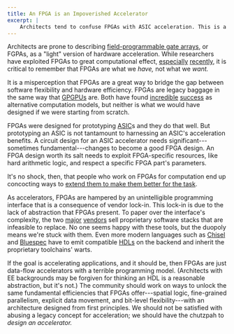 ```yaml
---
title: An FPGA is an Impoverished Accelerator
excerpt: |
    Architects tend to confuse FPGAs with ASIC acceleration. This is a mistake: when viewed as an acceleration substrate, FPGAs are a unfortunate accident of history with an exceptionally bad programming model. We should pay more attention to better alternatives.
---
```

Architects are prone to describing [field-programmable gate arrays][fpga], or FGPAs, as a "light" version of hardware acceleration. While researchers have exploited FPGAs to great computational effect, [especially][catapult] [recently][fame], it is critical to remember that FPGAs are what we *have,* not what we *want.*

[fame]: http://www.eecs.berkeley.edu/~krste/papers/fame-isca2010.pdf
[catapult]: http://research.microsoft.com/pubs/212001/Catapult_ISCA_2014.pdf
[fpga]: https://en.wikipedia.org/wiki/Field-programmable_gate_array

It is a misperception that FPGAs are a great way to bridge the gap between software flexibility and hardware efficiency. FPGAs are legacy baggage in the same way that [GPGPUs][gpgpu] are. Both have found [incredible][rhythm] [success][linqits] as alternative computation models, but neither is what we would have designed if we were starting from scratch.

[rhythm]: http://www.cs.duke.edu/~alvy/papers/rhythmasplos.pdf
[gpgpu]: https://en.wikipedia.org/wiki/GPGPU
[linqits]: http://research.microsoft.com/pubs/198052/ISCA13_linqits.pdf

FPGAs were designed for prototyping [ASIC][]s and they do that well. But prototyping an ASIC is not tantamount to harnessing an ASIC's acceleration benefits. A circuit design for an ASIC accelerator needs significant---sometimes fundamental---changes to become a good FPGA design. An FPGA design worth its salt needs to exploit FPGA-specific resources, like hard arithmetic logic, and respect a specific FPGA part's parameters.

[ASIC]: https://en.wikipedia.org/wiki/Application-specific_integrated_circuit

It's no shock, then, that people who work on FPGAs for computation end up concocting ways to [extend them to make them better for the task][coram].

[coram]: http://users.ece.cmu.edu/~echung/coram-distrib.pdf

As accelerators, FPGAs are hampered by an unintelligible programming interface that is a consequence of vendor lock-in. This lock-in is due to the lack of abstraction that FPGAs present. To paper over the interface's complexity, the two [major][xilinx] [vendors][altera] sell proprietary software stacks that are infeasible to replace. No one seems happy with these tools, but the duopoly means we're stuck with them. Even more modern languages such as [Chisel][] and [Bluespec][] have to emit compatible [HDLs][hdl] on the backend and inherit the proprietary toolchains' warts.

[hdl]: http://en.wikipedia.org/wiki/Hardware_description_language
[Chisel]: https://chisel.eecs.berkeley.edu/
[Bluespec]: http://www.bluespec.com/
[altera]: http://www.altera.com/
[xilinx]: http://www.xilinx.com/

If the goal is accelerating applications, and it should be, then FPGAs are just data-flow accelerators with a terrible programming model. (Architects with EE backgrounds may be forgiven for thinking an HDL is a reasonable abstraction, but it's not.) The community should work on ways to unlock the same fundamental efficiencies that FPGAs offer---spatial logic, fine-grained parallelism, explicit data movement, and bit-level flexibility---with an architecture designed from first principles. We should not be satisfied with abusing a legacy concept for acceleration; we should have the chutzpah to *design an accelerator.*
